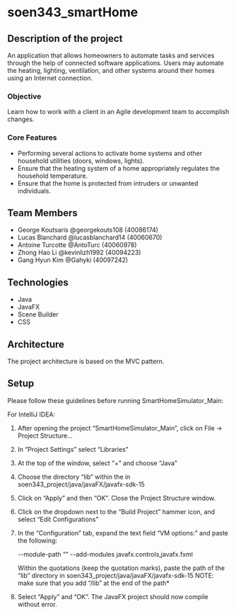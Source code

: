# soen343_smartHome

## Description of the project

An application that allows homeowners to automate tasks and services through the help of connected software applications. Users may automate the heating, lighting, ventilation, and other systems around their homes using an Internet connection. 

### Objective

Learn how to work with a client in an Agile development team to accomplish changes.

### Core Features

- Performing several actions to activate home systems and other household utilities (doors, windows, lights).
- Ensure that the heating system of a home appropriately regulates the household temperature.
- Ensure that the home is protected from intruders or unwanted individuals.

## Team Members

- George Koutsaris @georgekouts108 (40086174)
- Lucas Blanchard @lucasblanchard14 (40060670) 
- Antoine Turcotte @AntoTurc (40060978)
- Zhong Hao Li @kevinlizh1992 (40094223)
- Gang Hyun Kim @Gahyki (40097242) 

## Technologies

- Java
- JavaFX
- Scene Builder
- CSS

## Architecture
The project architecture is based on the MVC pattern.  

## Setup

Please follow these guidelines before running SmartHomeSimulator_Main: 

For IntelliJ IDEA:

1) After opening the project “SmartHomeSimulator_Main”, click on File -> Project Structure…
2) In “Project Settings” select “Libraries”
3) At the top of the window, select “+” and choose “Java”
4) Choose the directory “lib” within the in soen343_project/java/javaFX/javafx-sdk-15 
5) Click on “Apply” and then “OK”. Close the Project Structure window.
6) Click on the dropdown next to the “Build Project” hammer icon, and select “Edit Configurations”
7) In the “Configuration” tab, expand the text field “VM options:” and paste the following: 
   
     --module-path “” --add-modules javafx.controls,javafx.fxml
     
   Within the quotations (keep the quotation marks), paste the path of the “lib” directory in soen343_project/java/javaFX/javafx-sdk-15 
   NOTE: make sure that you add “/lib” at the end of the path*
   
8) Select “Apply” and “OK”. The JavaFX project should now compile without error.
